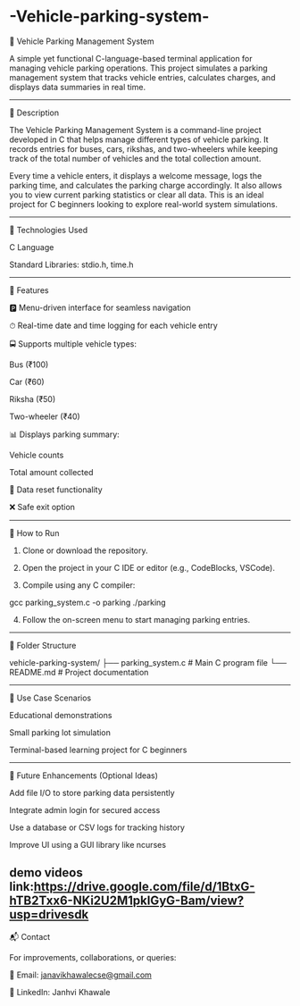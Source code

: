 # -Vehicle-parking-system-

🚗 Vehicle Parking Management System

A simple yet functional C-language-based terminal application for managing vehicle parking operations. This project simulates a parking management system that tracks vehicle entries, calculates charges, and displays data summaries in real time.


---

📌 Description

The Vehicle Parking Management System is a command-line project developed in C that helps manage different types of vehicle parking. It records entries for buses, cars, rikshas, and two-wheelers while keeping track of the total number of vehicles and the total collection amount.

Every time a vehicle enters, it displays a welcome message, logs the parking time, and calculates the parking charge accordingly. It also allows you to view current parking statistics or clear all data. This is an ideal project for C beginners looking to explore real-world system simulations.


---

🔧 Technologies Used

C Language

Standard Libraries: stdio.h, time.h



---

📄 Features

🅿️ Menu-driven interface for seamless navigation

⏱ Real-time date and time logging for each vehicle entry

🚍 Supports multiple vehicle types:

Bus (₹100)

Car (₹60)

Riksha (₹50)

Two-wheeler (₹40)


📊 Displays parking summary:

Vehicle counts

Total amount collected


🧹 Data reset functionality

❌ Safe exit option



---

🚀 How to Run

1. Clone or download the repository.


2. Open the project in your C IDE or editor (e.g., CodeBlocks, VSCode).


3. Compile using any C compiler:

gcc parking_system.c -o parking
./parking


4. Follow the on-screen menu to start managing parking entries.




---

📁 Folder Structure

vehicle-parking-system/
├── parking_system.c     # Main C program file
└── README.md            # Project documentation


---

📌 Use Case Scenarios

Educational demonstrations

Small parking lot simulation

Terminal-based learning project for C beginners



---

🧩 Future Enhancements (Optional Ideas)

Add file I/O to store parking data persistently

Integrate admin login for secured access

Use a database or CSV logs for tracking history

Improve UI using a GUI library like ncurses


demo videos link:https://drive.google.com/file/d/1BtxG-hTB2Txx6-NKi2U2M1pkIGyG-Bam/view?usp=drivesdk
---

📬 Contact

For improvements, collaborations, or queries:

📧 Email: janavikhawalecse@gmail.com

🔗 LinkedIn: Janhvi Khawale
